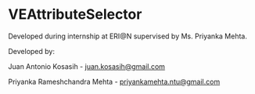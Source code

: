 # VEAttributeSelector
Developed during internship at ERI@N supervised by Ms. Priyanka Mehta.


Developed by:

Juan Antonio Kosasih - juan.kosasih@gmail.com

Priyanka Rameshchandra Mehta - priyankamehta.ntu@gmail.com
